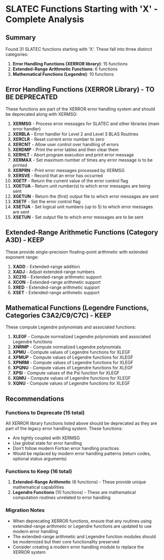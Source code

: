 # SLATEC Functions Starting with 'X' - Complete Analysis

## Summary
Found 31 SLATEC functions starting with 'X'. These fall into three distinct categories:
1. **Error Handling Functions (XERROR library)**: 15 functions
2. **Extended-Range Arithmetic Functions**: 6 functions  
3. **Mathematical Functions (Legendre)**: 10 functions

## Error Handling Functions (XERROR Library) - TO BE DEPRECATED
These functions are part of the XERROR error handling system and should be deprecated along with XERMSG:

1. **XERMSG** - Process error messages for SLATEC and other libraries (main error handler)
2. **XERBLA** - Error handler for Level 2 and Level 3 BLAS Routines
3. **XERCLR** - Reset current error number to zero
4. **XERCNT** - Allow user control over handling of errors
5. **XERDMP** - Print the error tables and then clear them
6. **XERHLT** - Abort program execution and print error message
7. **XERMAX** - Set maximum number of times any error message is to be printed
8. **XERPRN** - Print error messages processed by XERMSG
9. **XERSVE** - Record that an error has occurred
10. **XGETF** - Return the current value of the error control flag
11. **XGETUA** - Return unit number(s) to which error messages are being sent
12. **XGETUN** - Return the (first) output file to which error messages are sent
13. **XSETF** - Set the error control flag
14. **XSETUA** - Set logical unit numbers (up to 5) to which error messages are sent
15. **XSETUN** - Set output file to which error messages are to be sent

## Extended-Range Arithmetic Functions (Category A3D) - KEEP
These provide single-precision floating-point arithmetic with extended exponent range:

1. **XADD** - Extended-range addition
2. **XADJ** - Adjust extended-range numbers
3. **XC210** - Extended-range arithmetic support
4. **XCON** - Extended-range arithmetic support
5. **XRED** - Extended-range arithmetic support
6. **XSET** - Extended-range arithmetic support

## Mathematical Functions (Legendre Functions, Categories C3A2/C9/C7C) - KEEP
These compute Legendre polynomials and associated functions:

1. **XLEGF** - Compute normalized Legendre polynomials and associated Legendre functions
2. **XNRMP** - Compute normalized Legendre polynomials
3. **XPMU** - Compute values of Legendre functions for XLEGF
4. **XPMUP** - Compute values of Legendre functions for XLEGF
5. **XPNRM** - Compute values of Legendre functions for XLEGF
6. **XPQNU** - Compute values of Legendre functions for XLEGF
7. **XPSI** - Compute values of the Psi function for XLEGF
8. **XQMU** - Compute values of Legendre functions for XLEGF
9. **XQNU** - Compute values of Legendre functions for XLEGF

## Recommendations

### Functions to Deprecate (15 total)
All XERROR library functions listed above should be deprecated as they are part of the legacy error handling system. These functions:
- Are tightly coupled with XERMSG
- Use global state for error handling
- Don't follow modern Fortran error handling practices
- Would be replaced by modern error handling patterns (return codes, optional status arguments)

### Functions to Keep (16 total)
1. **Extended-Range Arithmetic** (6 functions) - These provide unique mathematical capabilities
2. **Legendre Functions** (10 functions) - These are mathematical computation routines unrelated to error handling

### Migration Notes
- When deprecating XERROR functions, ensure that any routines using extended-range arithmetic or Legendre functions are updated to use modern error handling
- The extended-range arithmetic and Legendre function modules should be modernized but their core functionality preserved
- Consider creating a modern error handling module to replace the XERROR system